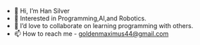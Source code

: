 - 👋 Hi, I’m Han Silver
- 👀 Interested in Programming,AI,and Robotics.
- 💞️ I’d love to collaborate on learning programming with others.
- 📫 How to reach me - goldenmaximus44@gmail.com

<!---
HanSilver227/HanSilver227 is a ✨ special ✨ repository because its `README.md` (this file) appears on your GitHub profile.
You can click the Preview link to take a look at your changes.
--->
